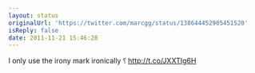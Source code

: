 ```yaml
---
layout: status
originalUrl: 'https://twitter.com/marcgg/status/138644452905451520'
isReply: false
date: 2011-11-21 15:46:28
---
```


I only use the irony mark ironically ⸮ http://t.co/JXXTIg6H
